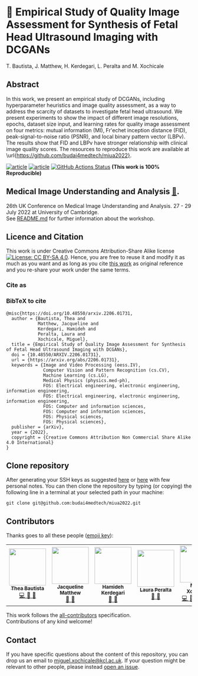 # :page_facing_up: Empirical Study of Quality Image Assessment for Synthesis of Fetal Head Ultrasound Imaging with DCGANs
T. Bautista, J. Matthew, H. Kerdegari, L. Peralta and M. Xochicale 

## Abstract
In this work, we present an empirical study of DCGANs, including hyperparameter heuristics and image quality assessment, as a way to address the scarcity of datasets to investigate fetal head ultrasound.
We present experiments to show the impact of different image resolutions, epochs, dataset size input, and learning rates for quality image assessment on four metrics: mutual information (MI), Fr\'echet inception distance (FID), peak-signal-to-noise ratio (PSNR), and local binary pattern vector (LBPv). 
The results show that FID and LBPv have stronger relationship with clinical image quality scores.
The resources to reproduce this work are available at \url{https://github.com/budai4medtech/miua2022}.

[![article](https://img.shields.io/badge/article-arXiv-orange.svg)](https://arxiv.org/abs/2206.01731) 
[![article](https://img.shields.io/badge/read-article-blue.svg)](https://github.com/budai4medtech/miua2022/blob/pdfs/miua2022-abstract.pdf) 
[![GitHub Actions Status](https://github.com/budai4medtech/miua2022/workflows/CITEX-MIUA2022/badge.svg)](https://github.com/budai4medtech/miua2022/actions) 
**(This work is 100% Reproducible)**

## Medical Image Understanding and Analysis  [:link:](https://www.miua2022.com/).
26th UK Conference on Medical Image Understanding and Analysis. 27 - 29 July 2022 at University of Cambridge.   
See [README.md](docs/conference/README.md) for further information about the workshop.

## Licence and Citation 
This work is under Creative Commons Attribution-Share Alike license [![License: CC BY-SA 4.0](https://licensebuttons.net/l/by-sa/4.0/80x15.png)](https://creativecommons.org/licenses/by-sa/4.0/). 
Hence, you are free to reuse it and modify it as much as you want and as long as you cite [this work](https://github.com/budai4medtech/miua2022) as original reference and you re-share your work under the same terms.

### Cite as
>  

### BibTeX to cite
```
@misc{https://doi.org/10.48550/arxiv.2206.01731,
  author = {Bautista, Thea and 
            Matthew, Jacqueline and 
            Kerdegari, Hamideh and 
            Peralta, Laura and 
            Xochicale, Miguel},
  title = {Empirical Study of Quality Image Assessment for Synthesis of Fetal Head Ultrasound Imaging with DCGANs},
  doi = {10.48550/ARXIV.2206.01731},
  url = {https://arxiv.org/abs/2206.01731},
  keywords = {Image and Video Processing (eess.IV), 
              Computer Vision and Pattern Recognition (cs.CV), 
              Machine Learning (cs.LG), 
              Medical Physics (physics.med-ph), 
              FOS: Electrical engineering, electronic engineering, information engineering, 
              FOS: Electrical engineering, electronic engineering, information engineering, 
              FOS: Computer and information sciences, 
              FOS: Computer and information sciences, 
              FOS: Physical sciences, 
              FOS: Physical sciences}, 
  publisher = {arXiv},
  year = {2022},
  copyright = {Creative Commons Attribution Non Commercial Share Alike 4.0 International}
}
```

## Clone repository
After generating your SSH keys as suggested [here](https://docs.github.com/en/github/authenticating-to-github/generating-a-new-ssh-key-and-adding-it-to-the-ssh-agent) or [here](https://github.com/mxochicale/tools/blob/main/github/SSH.md) with few personal notes.
You can then clone the repository by typing (or copying) the following line in a terminal at your selected path in your machine:
```
git clone git@github.com:budai4medtech/miua2022.git
```


## Contributors
Thanks goes to all these people ([emoji key](https://allcontributors.org/docs/en/emoji-key)):  
<!-- ALL-CONTRIBUTORS-LIST:START - Do not remove or modify this section -->
<!-- prettier-ignore-start -->
<!-- markdownlint-disable -->
<table>
  <tr>
    <td align="center"><a href="https://github.com/theabautista"><img src="https://avatars1.githubusercontent.com/u/63061669?v=4?s=100" width="100px;" alt=""/><br /><sub><b>Thea Bautista</b></sub>        </a><br /><a href="https://github.com/budai4medtech/miua2022/commits?author=theabautista" title="Code">💻 🤔 🔧 </a></td>
    <td align="center"><a href="https://github.com/"><img src="https://avatars1.githubusercontent.com/u/23114020?v=4?s=100" width="100px;" alt=""/><br /><sub><b>Jacqueline Matthew</b></sub>        </a><br /><a href="https://github.com/budai4medtech/miua2022/commits?author=" title="Research">  🔬 🤔  </a></td>    
    <td align="center"><a href="https://github.com/hamidehkerdegari"><img src="https://avatars1.githubusercontent.com/u/30697849?v=4?s=100" width="100px;" alt=""/><br /><sub><b>Hamideh Kerdegari </b></sub>   </a><br /><a href="https://github.com/budai4medtech/miua2022/commits?author=hamidehkerdegari" title="Research">  🔬 🤔  </a></td>
    <td align="center"><a href="https://github.com/"><img src="https://avatars1.githubusercontent.com/u/23114020?v=4?s=100" width="100px;" alt=""/><br /><sub><b>Laura Peralta</b></sub>        </a><br /><a href="https://github.com/budai4medtech/miua2022/commits?author=" title="Research">  🔬 🤔  </a></td>
    <td align="center"><a href="https://github.com/mxochicale"><img src="https://avatars1.githubusercontent.com/u/11370681?v=4?s=100" width="100px;" alt=""/><br /><sub><b>Miguel Xochicale</b></sub>           </a><br /><a href="https://github.com/budai4medtech/miua2022/commits?author=mxochicale" title="Code and Research">💻 🔬 🤔 🔧 </a> <a href="https://github.com/budai4medtech/miua2022/commits?author=mxochicale" title="Documentation">📖 🔧 </a></td>
  </tr>
</table>
<!-- markdownlint-restore -->
<!-- prettier-ignore-end -->

<!-- ALL-CONTRIBUTORS-LIST:END -->

This work follows the [all-contributors](https://github.com/all-contributors/all-contributors) specification.  
Contributions of any kind welcome!


## Contact 
If you have specific questions about the content of this repository, you can drop us an email to [miguel.xochicale@kcl.ac.uk](mailto:miguel.xochicale@kcl.ac.uk?subject="[miua2022]").
If your question might be relevant to other people, please instead [open an issue](https://github.com/budai4medtech/miua2022/issues).
